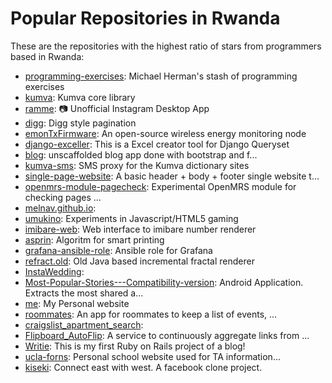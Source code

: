 # Popular Repositories in Rwanda

These are the repositories with the highest ratio of stars from programmers based in Rwanda:

- [programming-exercises](https://github.com/rmuhire/programming-exercises): Michael Herman's stash of programming exercises
- [kumva](https://github.com/rowanseymour/kumva): Kumva core library
- [ramme](https://github.com/rmuhire/ramme): 📷  Unofficial Instagram Desktop App
- [digg](https://github.com/amalv/digg): Digg style pagination
- [emonTxFirmware](https://github.com/GreatLakesEnergy/emonTxFirmware): An open-source wireless energy monitoring node 
- [django-exceller](https://github.com/bniz/django-exceller): This is a Excel creator tool for Django Queryset
- [blog](https://github.com/mztwo/blog): unscaffolded blog app done with bootstrap and f...
- [kumva-sms](https://github.com/rowanseymour/kumva-sms): SMS proxy for the Kumva dictionary sites
- [single-page-website](https://github.com/Drasky-Vanderhoff/single-page-website): A basic header + body + footer single website t...
- [openmrs-module-pagecheck](https://github.com/rowanseymour/openmrs-module-pagecheck): Experimental OpenMRS module for checking pages ...
- [melnav.github.io](https://github.com/melnav/melnav.github.io): 
- [umukino](https://github.com/rowanseymour/umukino): Experiments in Javascript/HTML5 gaming
- [imibare-web](https://github.com/rowanseymour/imibare-web): Web interface to imibare number renderer
- [asprin](https://github.com/rmuhire/asprin): Algoritm for smart printing
- [grafana-ansible-role](https://github.com/dhruvbansal/grafana-ansible-role): Ansible role for Grafana
- [refract.old](https://github.com/rowanseymour/refract.old): Old Java based incremental fractal renderer
- [InstaWedding](https://github.com/almeblad/InstaWedding): 
- [Most-Popular-Stories---Compatibility-version](https://github.com/gnedwards/Most-Popular-Stories---Compatibility-version): Android Application. Extracts the most shared a...
- [me](https://github.com/rmuhire/me): My Personal website
- [roommates](https://github.com/kdoyne/roommates): An app for roommates to keep a list of events, ...
- [craigslist_apartment_search](https://github.com/sharnie/craigslist_apartment_search): 
- [Flipboard_AutoFlip](https://github.com/GHawk1ns/Flipboard_AutoFlip): A service to continuously aggregate links from ...
- [Writie](https://github.com/MukunziChild/Writie): This is my first Ruby on Rails project of a blog!
- [ucla-forns](https://github.com/Forns/ucla-forns): Personal school website used for TA information...
- [kiseki](https://github.com/therezajs/kiseki): Connect east with west. A facebook clone project.
